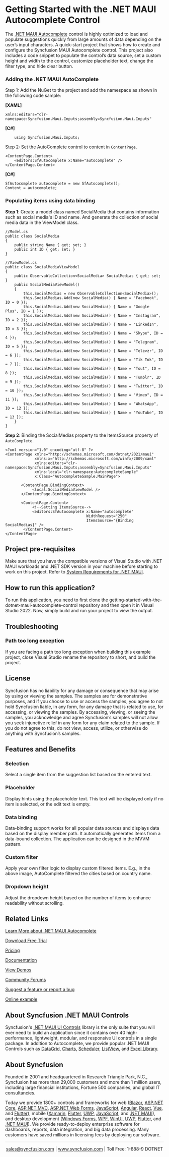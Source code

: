 # Getting Started with the .NET MAUI Autocomplete Control

The [.NET MAUI Autocomplete](https://www.syncfusion.com/maui-controls/maui-autocomplete?utm_source=github&utm_medium=listing&utm_campaign=maui-autocomplete-github-samples) control is highly optimized to load and populate suggestions quickly from large amounts of data depending on the user’s input characters. A quick-start project that shows how to create and configure the Syncfusion MAUI Autocomplete control. This project also includes a code snippet to populate the control’s data source, set a custom height and width to the control, customize placeholder text, change the filter type, and hide clear button.

### Adding the .NET MAUI AutoComplete
Step 1: Add the NuGet to the project and add the namespace as shown in the following code sample:

**[XAML]**
```
xmlns:editors="clr-namespace:Syncfusion.Maui.Inputs;assembly=Syncfusion.Maui.Inputs"
```
**[C#]**
```
    using Syncfusion.Maui.Inputs;
```

Step 2: Set the AutoComplete control to content in `ContentPage.`
```
<ContentPage.Content>    
    <editors:SfAutocomplete x:Name="autocomplete" />
</ContentPage.Content>
```
**[C#]**
``` 
SfAutocomplete autocomplete = new SfAutocomplete(); 
Content = autocomplete;
```

### Populating items using data binding

**Step 1**: Create a model class named SocialMedia that contains information such as social media's ID and name. And generate the collection of social media data in the ViewModel class.

```
//Model.cs
public class SocialMedia
{
    public string Name { get; set; }
    public int ID { get; set; }
}

//ViewModel.cs
public class SocialMediaViewModel
{
    public ObservableCollection<SocialMedia> SocialMedias { get; set; }
    public SocialMediaViewModel()
    {
        this.SocialMedias = new ObservableCollection<SocialMedia>();
        this.SocialMedias.Add(new SocialMedia() { Name = "Facebook", ID = 0 });
        this.SocialMedias.Add(new SocialMedia() { Name = "Google Plus", ID = 1 });
        this.SocialMedias.Add(new SocialMedia() { Name = "Instagram", ID = 2 });
        this.SocialMedias.Add(new SocialMedia() { Name = "LinkedIn", ID = 3 });
        this.SocialMedias.Add(new SocialMedia() { Name = "Skype", ID = 4 });
        this.SocialMedias.Add(new SocialMedia() { Name = "Telegram", ID = 5 });
        this.SocialMedias.Add(new SocialMedia() { Name = "Televzr", ID = 6 });
        this.SocialMedias.Add(new SocialMedia() { Name = "Tik Tok", ID = 7 });
        this.SocialMedias.Add(new SocialMedia() { Name = "Tout", ID = 8 });
        this.SocialMedias.Add(new SocialMedia() { Name = "Tumblr", ID = 9 });
        this.SocialMedias.Add(new SocialMedia() { Name = "Twitter", ID = 10 });
        this.SocialMedias.Add(new SocialMedia() { Name = "Vimeo", ID = 11 });
        this.SocialMedias.Add(new SocialMedia() { Name = "WhatsApp", ID = 12 });
        this.SocialMedias.Add(new SocialMedia() { Name = "YouTube", ID = 13 });
    }
}
```

**Step 2**: Binding the SocialMedias property to the ItemsSource property of `AutoComplete`.

```
<?xml version="1.0" encoding="utf-8" ?>
<ContentPage xmlns="http://schemas.microsoft.com/dotnet/2021/maui"
             xmlns:x="http://schemas.microsoft.com/winfx/2009/xaml"
             xmlns:editors="clr-namespace:Syncfusion.Maui.Inputs;assembly=Syncfusion.Maui.Inputs"
             xmlns:local="clr-namespace:AutocompleteSample"             
             x:Class="AutocompleteSample.MainPage">

       <ContentPage.BindingContext>
            <local:SocialMediaViewModel />
       </ContentPage.BindingContext>

       <ContentPage.Content>
            <!--Setting ItemsSource-->
            <editors:SfAutocomplete x:Name="autocomplete" 
                                    WidthRequest="250"
                                    ItemsSource="{Binding SocialMedias}" />
        </ContentPage.Content>
</ContentPage>
```

## Project pre-requisites

Make sure that you have the compatible versions of Visual Studio with .NET MAUI workloads and .NET SDK version in your machine before starting to work on this project. Refer to [System Requirements for .NET MAUI](https://help.syncfusion.com/maui/system-requirements?utm_source=github&utm_medium=listing&utm_campaign=maui-autocomplete-github-samples).

## How to run this application?

To run this application, you need to first clone the getting-started-with-the-dotnet-maui-autocomplete-control repository and then open it in Visual Studio 2022. Now, simply build and run your project to view the output.

## <a name="troubleshooting"></a>Troubleshooting ##
### Path too long exception
If you are facing a path too long exception when building this example project, close Visual Studio rename the repository to short, and build the project.

## License

Syncfusion has no liability for any damage or consequence that may arise by using or viewing the samples. The samples are for demonstrative purposes, and if you choose to use or access the samples, you agree to not hold Syncfusion liable, in any form, for any damage that is related to use, for accessing, or viewing the samples. By accessing, viewing, or seeing the samples, you acknowledge and agree Syncfusion’s samples will not allow you seek injunctive relief in any form for any claim related to the sample. If you do not agree to this, do not view, access, utilize, or otherwise do anything with Syncfusion’s samples.

## Features and Benefits

### Selection

Select a single item from the suggestion list based on the entered text.

### Placeholder

Display hints using the placeholder text. This text will be displayed only if no item is selected, or the edit text is empty.

### Data binding

Data-binding support works for all popular data sources and displays data based on the display member path. It automatically generates items from a data-bound collection. The application can be designed in the MVVM pattern.

### Custom filter

Apply your own filter logic to display custom filtered items. E.g., in the above image, AutoComplete filtered the cities based on country name.

### Dropdown height

Adjust the dropdown height based on the number of items to enhance readability without scrolling.

## Related Links

[Learn More about .NET MAUI Autocomplete](https://www.syncfusion.com/maui-controls/maui-autocomplete?utm_source=github&utm_medium=listing&utm_campaign=maui-autocomplete-github-samples)

[Download Free Trial](https://www.syncfusion.com/downloads/maui?utm_source=github&utm_medium=listing&utm_campaign=maui-autocomplete-github-samples)

[Pricing](https://www.syncfusion.com/sales/teamlicense?utm_source=github&utm_medium=listing&utm_campaign=maui-autocomplete-github-samples)

[Documentation](https://help.syncfusion.com/maui/autocomplete/getting-started?utm_source=github&utm_medium=listing&utm_campaign=maui-autocomplete-github-samples)

[View Demos](https://github.com/SyncfusionExamples/getting-started-with-the-dotnet-maui-autocomplete-control?utm_source=github&utm_medium=listing&utm_campaign=maui-autocomplete-github-samples)

[Community Forums](https://www.syncfusion.com/forums/maui?utm_source=github&utm_medium=listing&utm_campaign=maui-autocomplete-github-samples)

[Suggest a feature or report a bug](https://www.syncfusion.com/feedback/maui?utm_source=github&utm_medium=listing&utm_campaign=maui-autocomplete-github-samples)

[Online example](https://github.com/SyncfusionExamples/maui-autocomplete-samples?utm_source=github&utm_medium=listing&utm_campaign=maui-autocomplete-github-samples)

## About Syncfusion .NET MAUI Controls
Syncfusion's [.NET MAUI UI Controls](https://www.syncfusion.com/maui-controls?utm_source=github&utm_medium=listing&utm_campaign=maui-autocomplete-github-samples) library is the only suite that you will ever need to build an application since it contains over 40 high-performance, lightweight, modular, and responsive UI controls in a single package. In addition to Autocomplete, we provide popular .NET MAUI Controls such as [DataGrid](https://www.syncfusion.com/maui-controls/maui-datagrid?utm_source=github&utm_medium=listing&utm_campaign=maui-autocomplete-github-samples), [Charts](https://www.syncfusion.com/maui-controls/maui-cartesian-charts?utm_source=github&utm_medium=listing&utm_campaign=maui-autocomplete-github-samples), [Scheduler](https://www.syncfusion.com/maui-controls/maui-scheduler?utm_source=github&utm_medium=listing&utm_campaign=maui-autocomplete-github-samples), [ListView](https://www.syncfusion.com/maui-controls/maui-listview?utm_source=github&utm_medium=listing&utm_campaign=maui-autocomplete-github-samples), and [Excel Library](https://www.syncfusion.com/document-processing/excel-framework/maui?utm_source=github&utm_medium=listing&utm_campaign=maui-autocomplete-github-samples).

## About Syncfusion
Founded in 2001 and headquartered in Research Triangle Park, N.C., Syncfusion has more than 29,000 customers and more than 1 million users, including large financial institutions, Fortune 500 companies, and global IT consultancies.
 
Today we provide 1800+ controls and frameworks for web ([Blazor](https://www.syncfusion.com/blazor-components?utm_medium=listing&utm_source=github&utm_campaign=maui-autocomplete-github-samples), [ASP.NET Core](https://www.syncfusion.com/aspnet-core-ui-controls?utm_medium=listing&utm_source=github&utm_campaign=maui-autocomplete-github-samples), [ASP.NET MVC](https://www.syncfusion.com/aspnet-mvc-ui-controls?utm_medium=listing&utm_source=github&utm_campaign=maui-autocomplete-github-samples), [ASP.NET Web Forms](https://www.syncfusion.com/jquery/aspnet-webforms-ui-controls?utm_medium=listing&utm_source=github&utm_campaign=maui-autocomplete-github-samples), [JavaScript](https://www.syncfusion.com/javascript-ui-controls?utm_medium=listing&utm_source=github&utm_campaign=maui-autocomplete-github-samples), [Angular](https://www.syncfusion.com/angular-components?utm_medium=listing&utm_source=github&utm_campaign=maui-autocomplete-github-samples), [React](https://www.syncfusion.com/react-components?utm_medium=listing&utm_source=github&utm_campaign=maui-autocomplete-github-samples), [Vue](https://www.syncfusion.com/vue-components?utm_medium=listing&utm_source=github&utm_campaign=maui-autocomplete-github-samples), and [Flutter](https://www.syncfusion.com/flutter-widgets?utm_medium=listing&utm_source=github&utm_campaign=maui-autocomplete-github-samples)), mobile ([Xamarin](https://www.syncfusion.com/xamarin-ui-controls?utm_medium=listing&utm_source=github&utm_campaign=maui-autocomplete-github-samples), [Flutter](https://www.syncfusion.com/flutter-widgets?utm_medium=listing&utm_source=github&utm_campaign=maui-autocomplete-github-samples), [UWP](https://www.syncfusion.com/uwp-ui-controls?utm_medium=listing&utm_source=github&utm_campaign=maui-autocomplete-github-samples), [JavaScript](https://www.syncfusion.com/javascript-ui-controls?utm_medium=listing&utm_source=github&utm_campaign=maui-autocomplete-github-samples), and [.NET MAUI](https://www.syncfusion.com/maui-controls?utm_source=github&utm_medium=listing&utm_campaign=maui-autocomplete-github-samples)), and desktop development ([Windows Forms](https://www.syncfusion.com/winforms-ui-controls?utm_medium=listing&utm_source=github&utm_campaign=maui-autocomplete-github-samples), [WPF](https://www.syncfusion.com/wpf-controls?utm_medium=listing&utm_source=github&utm_campaign=maui-autocomplete-github-samples), [WinUI](https://www.syncfusion.com/winui-controls?utm_medium=listing&utm_source=github&utm_campaign=maui-autocomplete-github-samples), [UWP](https://www.syncfusion.com/uwp-ui-controls?utm_medium=listing&utm_source=github&utm_campaign=maui-autocomplete-github-samples), [Flutter](https://www.syncfusion.com/flutter-widgets?utm_medium=listing&utm_source=github&utm_campaign=maui-autocomplete-github-samples), and [.NET MAUI](https://www.syncfusion.com/maui-controls?utm_source=github&utm_medium=listing&utm_campaign=maui-autocomplete-github-samples)). We provide ready-to-deploy enterprise software for dashboards, reports, data integration, and big data processing. Many customers have saved millions in licensing fees by deploying our software.

<hr style="height:0.3px;border:none;color:lightgrey;background-color:lightgrey;" />

<p align="center">
<a href="mailto:sales@syncfusion.com?Subject=Syncfusion .NET MAUI Autocomplete - GitHub" target="_top">sales@syncfusion.com</a> | <a href="https://www.syncfusion.com?utm_source=github&utm_medium=listing&utm_campaign=maui-autocomplete-github-samples">www.syncfusion.com</a> | Toll Free: 1-888-9 DOTNET <br>
</p>